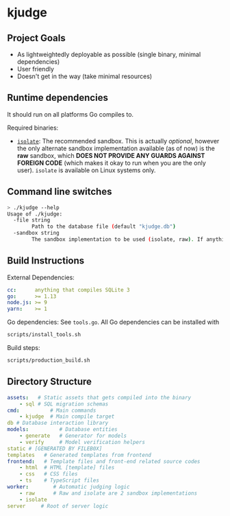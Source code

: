 # kjudge

## Project Goals

- As lightweightedly deployable as possible (single binary, minimal dependencies)
- User friendly
- Doesn't get in the way (take minimal resources)

## Runtime dependencies

It should run on all platforms Go compiles to.

Required binaries:
- [`isolate`](https://github.com/ioi/isolate): The recommended sandbox.
This is actually *optional*, however the only alternate sandbox implementation
available (as of now) is the **raw** sandbox, which **DOES NOT PROVIDE ANY 
GUARDS AGAINST FOREIGN CODE** (which makes it okay to run when you are the 
only user). 
`isolate` is available on Linux systems only.

## Command line switches

```sh
> ./kjudge --help
Usage of ./kjudge:
  -file string
    	Path to the database file (default "kjudge.db")
  -sandbox string
    	The sandbox implementation to be used (isolate, raw). If anything other than 'raw' is given, isolate is used. (default "isolate")
```

## Build Instructions

External Dependencies:

```yaml
cc:      anything that compiles SQLite 3
go:      >= 1.13
node.js: >= 9
yarn:    >= 1
```

Go dependencies: See `tools.go`.
All Go dependencies can be installed with 
```sh
scripts/install_tools.sh
```

Build steps:

```sh
scripts/production_build.sh
```

## Directory Structure

```yaml
assets:   # Static assets that gets compiled into the binary
    - sql # SQL migration schemas
cmd:          # Main commands
    - kjudge  # Main compile target
db # Database interaction library
models:          # Database entities 
    - generate   # Generator for models
    - verify     # Model verification helpers
static # [GENERATED BY FILEB0X]
templates   # Generated templates from frontend
frontend:   # Template files and front-end related source codes
    - html  # HTML [template] files
    - css   # CSS files
    - ts    # TypeScript files
worker:        # Automatic judging logic 
    - raw      # Raw and isolate are 2 sandbox implementations
    - isolate
server     # Root of server logic
```

